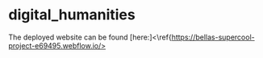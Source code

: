 # digital_humanities
The deployed website can be found [here:]<\ref{https://bellas-supercool-project-e69495.webflow.io/>
